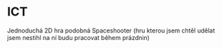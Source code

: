 # ICT
 Jednoduchá 2D hra podobná Spaceshooter (hru kterou jsem chtěl udělat jsem nestihl na ní budu pracovat během prázdnin) 
 
